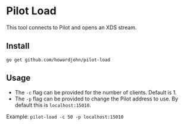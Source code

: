 # Pilot Load

This tool connects to Pilot and opens an XDS stream.

## Install

`go get github.com/howardjohn/pilot-load`

## Usage

* The `-c` flag can be provided for the number of clients. Default is 1.
* The `-p` flag can be provided to change the Pilot address to use. By default this is `localhost:15010`.

Example: `pilot-load -c 50 -p localhost:15010`
